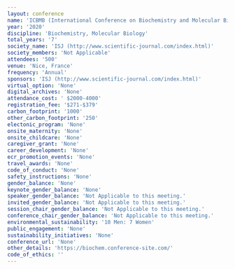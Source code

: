 ```yaml
---
layout: conference 
name: 'ICBMB (International Conference on Biochemistry and Molecular Biology) meeting'
year: '2020'
discipline: 'Biochemistry, Molecular Biology'
total_years: '7'
society_name: 'ISJ (http://www.scientific-journal.com/index.html)'
society_members: 'Not Applicable'
attendees: '500'
venue: 'Nice, France'
frequency: 'Annual'
sponsors: 'ISJ (http://www.scientific-journal.com/index.html)'
virtual_option: 'None'
digital_archives: 'None'
attendance_cost: ' $2000-4000'
registration_fee: '$271-$379'
carbon_footprint: '1000'
other_carbon_footprint: '250'
electonic_program: 'None'
onsite_maternity: 'None'
onsite_childcare: 'None'
caregiver_grant: 'None'
career_development: 'None'
ecr_promotion_events: 'None'
travel_awards: 'None'
code_of_conduct: 'None'
safety_instructions: 'None'
gender_balance: 'None'
keynote_gender_balance: 'None'
speaker_gender_balance: 'Not Applicable to this meeting.'
invited_gender_balance: 'Not Applicable to this meeting.'
session_chair_gender_balance: 'Not Applicable to this meeting.'
conference_chair_gender_balance: 'Not Applicable to this meeting.'
environmental_sustainability: '10 Men: 7 Women'
public_engagement: 'None'
sustainability_initiatives: 'None'
conference_url: 'None'
other_details: 'https://biochem.conference-site.com/'
code_of_ethics: ''
---
```

